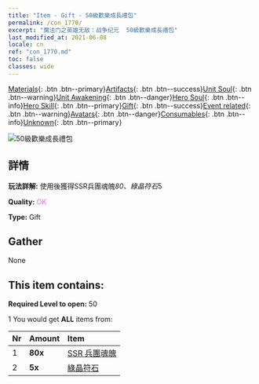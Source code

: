 ```yaml
---
title: "Item - Gift - 50級歡樂成長禮包"
permalink: /con_1770/
excerpt: "魔法门之英雄无敌：战争纪元  50級歡樂成長禮包"
last_modified_at: 2021-06-08
locale: cn
ref: "con_1770.md"
toc: false
classes: wide
---
```

 [Materials](/ItemsCN/){: .btn .btn--primary}[Artifacts](/ItemsCN/Artifacts/){: .btn .btn--success}[Unit Soul](/ItemsCN/UnitSoul/){: .btn .btn--warning}[Unit Awakening](/ItemsCN/UnitAwakening/){: .btn .btn--danger}[Hero Soul](/ItemsCN/HeroSoul/){: .btn .btn--info}[Hero Skill](/ItemsCN/HeroSkill/){: .btn .btn--primary}[Gift](/ItemsCN/Gift/){: .btn .btn--success}[Event related](/ItemsCN/Events/){: .btn .btn--warning}[Avatars](/ItemsCN/Avatars/){: .btn .btn--danger}[Consumables](/ItemsCN/Consumables/){: .btn .btn--info}[Unknown](/ItemsCN/Unknown/){: .btn .btn--primary}

 ![50級歡樂成長禮包](/images/t/i_907219.png)

## 詳情
 **玩法詳解:** 使用後獲得SSR兵團魂魄*80、綠晶符石*5

 **Quality:** <span style="color: #DA70D6">OK</span>

 **Type:** Gift

## Gather

  None

## This item contains:

 **Required Level to open:** 50

 1 You would get **ALL** items  from:

  | Nr | Amount |     Item    |
  |:---|:-------|:------------|
  | 1 |  **80x** | [SSR 兵團魂魄](/cn/Items/con_535/) |  | 
  | 2 |  **5x** | [綠晶符石](/cn/Items/con_711/) |  | 
